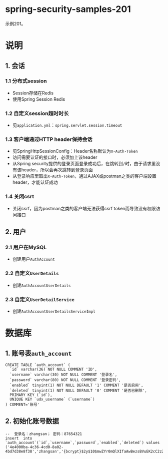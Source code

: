 # spring-security-samples-201
示例201。

# 说明
## 1. 会话
### 1.1 分布式session
  - Session存储在Redis
  - 使用Spring Session Redis


### 1.2 自定义session超时时长
  - 见`application.yml`：`spring.servlet.session.timeout`


### 1.3 客户端通过HTTP header保持会话
  - 见SpringHttpSessionConfig：Header名称默认为`X-Auth-Token`
  - 访问需要认证的接口时，必须加上该header
  - 从Spring security提供的登录页面登录成功后，在跳转到`/`时，由于请求里没有该header，所以会再次跳转到登录页面
  - 从登录响应里取出`X-Auth-Token`，通过AJAX或postman之类的客户端设置header，才能认证成功


### 1.4 关闭csrt
  - 关闭csrf，因为postman之类的客户端无法获得csrf token而导致没有权限访问接口


## 2. 用户
### 2.1 用户在MySQL
  - 创建用户`AuthAccount`


### 2.2 自定义`UserDetails`
  - 创建`AuthAccountUserDetails`


### 2.3 自定义`UserDetailService`
  - 创建`AuthAccountUserDetailsServiceImpl`


# 数据库
## 1. 账号表`auth_account`
```
CREATE TABLE `auth_account` (
  `id` varchar(36) NOT NULL COMMENT 'ID',
  `username` varchar(30) NOT NULL COMMENT '登录名',
  `password` varchar(80) NOT NULL COMMENT '登录密码',
  `enabled` tinyint(1) NOT NULL DEFAULT '1' COMMENT '是否启用',
  `deleted` tinyint(1) NOT NULL DEFAULT '0' COMMENT '是否已删除',
  PRIMARY KEY (`id`),
  UNIQUE KEY `udx_username` (`username`)
) COMMENT='账号'
```

## 2. 初始化账号数据
```
--  登录名：zhangsan； 密码：87654321
insert  into `auth_account`(`id`,`username`,`password`,`enabled`,`deleted`) values
('4e4000ba-4c36-4cd0-8a02-4bd7d38e8f38','zhangsan','{bcrypt}$2y$10$mwZYr0mQlXIfaAwBezsBVuEK2cC2zZjJzWGhd.m0dX1iTHDusd3u6',1,0);
```